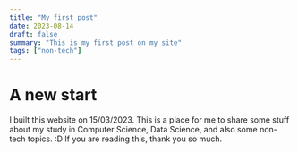 ```yaml
---
title: "My first post"
date: 2023-08-14
draft: false
summary: "This is my first post on my site"
tags: ["non-tech"]
---
```


# A new start 

I built this website on 15/03/2023. This is a place for me to share some stuff about my study in Computer Science, Data Science, and also some non-tech topics. :D If you are reading this, thank you so much. 